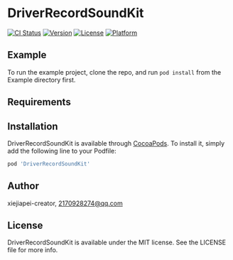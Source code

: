 # DriverRecordSoundKit

[![CI Status](https://img.shields.io/travis/xiejiapei-creator/DriverRecordSoundKit.svg?style=flat)](https://travis-ci.org/xiejiapei-creator/DriverRecordSoundKit)
[![Version](https://img.shields.io/cocoapods/v/DriverRecordSoundKit.svg?style=flat)](https://cocoapods.org/pods/DriverRecordSoundKit)
[![License](https://img.shields.io/cocoapods/l/DriverRecordSoundKit.svg?style=flat)](https://cocoapods.org/pods/DriverRecordSoundKit)
[![Platform](https://img.shields.io/cocoapods/p/DriverRecordSoundKit.svg?style=flat)](https://cocoapods.org/pods/DriverRecordSoundKit)

## Example

To run the example project, clone the repo, and run `pod install` from the Example directory first.

## Requirements

## Installation

DriverRecordSoundKit is available through [CocoaPods](https://cocoapods.org). To install
it, simply add the following line to your Podfile:

```ruby
pod 'DriverRecordSoundKit'
```

## Author

xiejiapei-creator, 2170928274@qq.com

## License

DriverRecordSoundKit is available under the MIT license. See the LICENSE file for more info.
